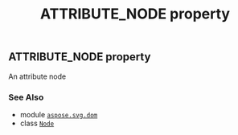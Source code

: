 ﻿---
title: ATTRIBUTE_NODE property
second_title: Aspose.SVG for Python via .NET API References
description: 
type: docs
weight: 190
url: /python-net/aspose.svg.dom/node/attribute_node/
is_root: false
---

## ATTRIBUTE_NODE property


An attribute node

### See Also
* module [`aspose.svg.dom`](../../)
* class [`Node`](/svg/python-net/aspose.svg.dom/node)
